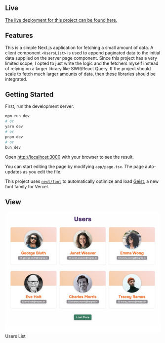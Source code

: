 ## Live

[The live deployment for this project can be found here.](https://next-fetch-test-nine.vercel.app/)

## Features

This is a simple Next.js application for fetching a small amount of data. A client component `<UsersList>` is used to append paginated data to the initial data supplied on the server page component. Since this project has a very limited scope, I opted to just write the logic and the fetchers myself instead of relying on a larger library like SWR/React Query. If the project should scale to fetch much larger amounts of data, then these libraries should be integrated.

## Getting Started

First, run the development server:

```bash
npm run dev
# or
yarn dev
# or
pnpm dev
# or
bun dev
```

Open [http://localhost:3000](http://localhost:3000) with your browser to see the result.

You can start editing the page by modifying `app/page.tsx`. The page auto-updates as you edit the file.

This project uses [`next/font`](https://nextjs.org/docs/app/building-your-application/optimizing/fonts) to automatically optimize and load [Geist](https://vercel.com/font), a new font family for Vercel.

## View

![Screengrab](/public/view.png)
Users List
